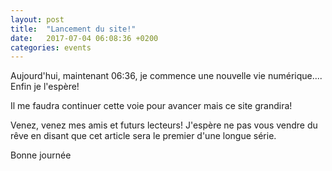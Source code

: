 ```yaml
---
layout: post
title:  "Lancement du site!"
date:   2017-07-04 06:08:36 +0200
categories: events
---
```


Aujourd'hui, maintenant 06:36, je commence une nouvelle vie numérique.... Enfin je l'espère!

Il me faudra continuer cette voie pour avancer mais ce site grandira!

Venez, venez mes amis et futurs lecteurs! J'espère ne pas vous vendre du
rêve en disant que cet article sera le premier d'une longue série.

Bonne journée
